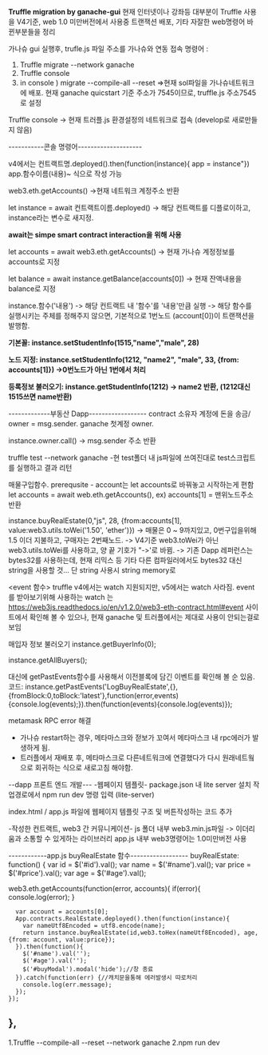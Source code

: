 **Truffle migration by ganache-gui**
현재 인터넷이나 강좌등 대부분이 Truffle 사용을 V4기준, web 1.0 미만버전에서 사용중
트랜잭션 배포, 기타 자잘한 web명령어 바뀐부분들을 정리



가나슈 gui 실행후, trufle.js 파일 주소를 가나슈와 연동
접속 명령어 :
1. Truffle migrate --network ganache  
2. Truffle console
3. in console ) migrate --compile-all --reset
=>현재 sol파일을 가나슈네트워크에 배포. 현재 ganache quicstart 기준 주소가 7545이므로, truffle.js 주소7545로 설정

Truffle console
-> 현재 트러플.js 환경설정의 네트워크로 접속 (develop로 새로만들지 않음)

-----------콘솔 명령어--------------------

v4에서는 컨트랙트명.deployed().then(function(instance){ app = instance"})
app.함수이름(내용)~ 식으로 작성 가능


web3.eth.getAccounts() 
->현재 네트워크 계정주소 반환

let instance = await 컨트랙트이름.deployed()
-> 해당 컨트랙트를 디플로이하고, instance라는 변수로 새지정.

**await는 simpe smart contract interaction을 위해 사용**

let accounts = await web3.eth.getAccounts()
-> 현재 가나슈 계정정보를 accounts로 지정

let balance = await instance.getBalance(accounts[0])
-> 현재 잔액내용을 balance로 지정


instance.함수('내용')
-> 해당 컨트랙트 내 '함수'를 '내용'만큼 실행
-> 해당 함수를 실행시키는 주체를 정해주지 않으면, 기본적으로 1번노드 (account[0])이 트랜잭션을 발행함.

**기본꼴: instance.setStudentInfo(1515,"name","male", 28)**

**노드 지정:  instance.setStudentInfo(1212, "name2", "male", 33, {from: accounts[1]}) ->0번노드가 아닌 1번에서 처리**

**등록정보 불러오기: instance.getStudentInfo(1212) -> name2 반환, (1212대신 1515쓰면 name반환)**

-------------부동산 Dapp------------------
contract 소유자 계정에 돈을 송금/ owner = msg.sender. ganache 첫계정 owner.

instance.owner.call() -> msg.sender 주소 반환

truffle test --network ganache
-현 test폴더 내 js파일에 쓰여진대로 test스크립트를 실행하고 결과 리턴

매물구입함수. 
prerequsite - account는 let accounts로 바꿔놓고 시작하는게 편함
let accounts = await web.eth.getAccounts(),   ex) accounts[1] = 맨위노드주소 반환

instance.buyRealEstate(0,"js", 28, {from:accounts[1], value:web3.utils.toWei('1.50', 'ether')})
-> 매물은 0 ~ 9까지있고, 0번구입을위해 1.5 이더 지불하고, 구매자는 2번째노드. 
-> V4기준 web3.toWei가 아닌 web3.utils.toWei를 사용하고, 양 끝 기호가 "->'로 바뀜.
-> 기존 Dapp 레퍼런스는 bytes32를 사용하는데, 현재 리믹스 등 기타 다른 컴파일러에서도 bytes32 대신 string을 사용할 것... 단 string 사용시 string memory로 


<event 함수>
truffle v4에서는 watch 지원되지만, v5에서는 watch 사라짐.
event를 받아보기위해 사용하는 watch 는 https://web3js.readthedocs.io/en/v1.2.0/web3-eth-contract.html#event
사이트에서 확인해 볼 수 있으나, 현재 ganache 및 트러플에서는 제대로 사용이 안되는걸로 보임

매입자 정보 불러오기
instance.getBuyerInfo(0);

instance.getAllBuyers();

대신에 getPastEvents함수를 사용해서 이전블록에 담긴 이벤트를 확인해 볼 순 있음.
코드: instance.getPastEvents('LogBuyRealEstate',{},{fromBlock:0,toBlock:'latest'},function(error,events){console.log(events);}).then(function(events){console.log(events)});


metamask RPC error 해결 
- 가나슈 restart하는 경우, 메타마스크와 젇보가 꼬여서 메타마스크 내 rpc에러가 발생하게 됨.
- 트러플에서 재배포 후, 메타마스크로 다른네트워크에 연결했다가 다시 원래네트웤으로 회귀하는 식으로 새로고침 해야함.

--dapp 프론트 엔드 개발---
-웹페이지 템플릿-
package.json 내 lite server 설치
작업경로에서 npm run dev 명령 입력 (lite-server)

index.html / app.js 파일에 웹페이지 템플릿 구조 및 버튼작성하는 코드 추가

-작성한 컨트랙트, web3 간 커뮤니케이션-
js 폴더 내부 web3.min.js파일 -> 이더리움과 소통할 수 있게하는 라이브러리 
app.js 내부 web3명령어는 1.0미만버전 사용

------------app.js buyRealEstate 함수------------------
buyRealEstate: function() {	
   var id = $('#id').val();
   var name = $('#name').val();
   var price = $('#price').val();
   var age = $('#age').val();

   
   web3.eth.getAccounts(function(error, accounts){
      if(error){
        console.log(error);
      }

      
      var account = accounts[0]; 
      App.contracts.RealEstate.deployed().then(function(instance){
        var nameUtf8Encoded = utf8.encode(name);
        return instance.buyRealEstate(id,web3.toHex(nameUtf8Encoded), age, {from: account, value:price});
      }).then(function(){
        $('#name').val('');
        $('#age').val('');
        $('#buyModal').modal('hide');//창 종료
      }).catch(function(err) {//캐치문을통해 에러발생시 따로처리
        console.log(err.message);
      });
    });  
   },
--------------------------------------------



1.Truffle --compile-all --reset --network ganache
2.npm run dev

